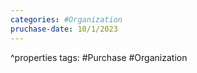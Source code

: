 ```yaml
---
categories: #Organization
pruchase-date: 10/1/2023
---
```

^properties
tags: #Purchase #Organization 

